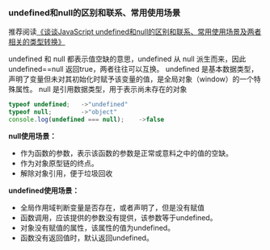 ### undefined和null的区别和联系、常用使用场景

推荐阅读[《谈谈JavaScript undefined和null的区别和联系、常用使用场景及两者相关的类型转换》](https://blog.csdn.net/chuangxin/article/details/84929548)

undefined 和 null 都表示值空缺的意思，undefined 从 null 派生而来，因此 undefined==null 返回true，两者往往可以互换。
undefined 是基本数据类型，声明了变量但未对其初始化时赋予该变量的值，是全局对象（window）的一个特殊属性。
null 是引用数据类型，用于表示尚未存在的对象

```js
typeof undefined;	->"undefined"
typeof null;		->"object"
console.log(undefined === null); 	->false
```
**null使用场景：**

- 作为函数的参数，表示该函数的参数是正常或意料之中的值的空缺。
- 作为对象原型链的终点。
- 解除对象引用，便于垃圾回收

**undefined使用场景：**

- 全局作用域判断变量是否存在，或者声明了，但是没有赋值
- 函数调用，应该提供的参数没有提供，该参数等于undefined。
- 对象没有赋值的属性，该属性的值为undefined。
- 函数没有返回值时，默认返回undefined。
